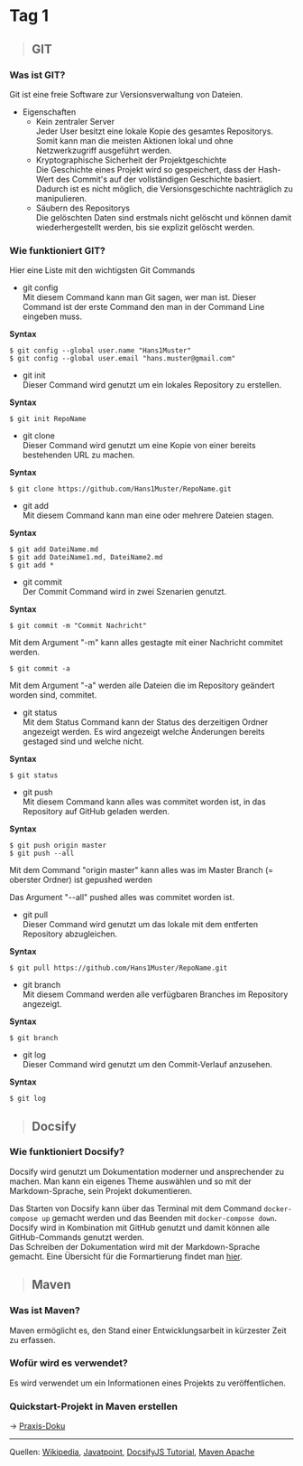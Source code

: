 # Tag 1

> ## GIT

### Was ist GIT?

Git ist eine freie Software zur Versionsverwaltung von Dateien.

- Eigenschaften
  - Kein zentraler Server  
    Jeder User besitzt eine lokale Kopie des gesamtes Repositorys. Somit kann man die meisten Aktionen lokal und ohne Netzwerkzugriff ausgeführt werden.
  - Kryptographische Sicherheit der Projektgeschichte  
    Die Geschichte eines Projekt wird so gespeichert, dass der Hash-Wert des Commit's auf der vollständigen Geschichte basiert. Dadurch ist es nicht möglich, die Versionsgeschichte nachträglich zu manipulieren.
  - Säubern des Repositorys  
    Die gelöschten Daten sind erstmals nicht gelöscht und können damit wiederhergestellt werden, bis sie explizit gelöscht werden.

### Wie funktioniert GIT?

Hier eine Liste mit den wichtigsten Git Commands

- git config  
  Mit diesem Command kann man Git sagen, wer man ist. Dieser Command ist der erste Command den man in der Command Line eingeben muss.

**Syntax**

```terminal
$ git config --global user.name "Hans1Muster"
$ git config --global user.email "hans.muster@gmail.com"
```

- git init  
  Dieser Command wird genutzt um ein lokales Repository zu erstellen.

**Syntax**

```terminal
$ git init RepoName
```

- git clone  
  Dieser Command wird genutzt um eine Kopie von einer bereits bestehenden URL zu machen.

**Syntax**

```terminal
$ git clone https://github.com/Hans1Muster/RepoName.git
```

- git add  
  Mit diesem Command kann man eine oder mehrere Dateien stagen.

**Syntax**

```terminal
$ git add DateiName.md
$ git add DateiName1.md, DateiName2.md
$ git add *
```

- git commit  
  Der Commit Command wird in zwei Szenarien genutzt.

**Syntax**

```terminal
$ git commit -m "Commit Nachricht"
```

Mit dem Argument "-m" kann alles gestagte mit einer Nachricht commitet werden.

```terminal
$ git commit -a
```

Mit dem Argument "-a" werden alle Dateien die im Repository geändert worden sind, commitet.

- git status  
  Mit dem Status Command kann der Status des derzeitigen Ordner angezeigt werden. Es wird angezeigt welche Änderungen bereits gestaged sind und welche nicht.

**Syntax**

```terminal
$ git status
```

- git push  
  Mit diesem Command kann alles was commitet worden ist, in das Repository auf GitHub geladen werden.

**Syntax**

```terminal
$ git push origin master
$ git push --all
```

Mit dem Command "origin master" kann alles was im Master Branch (= oberster Ordner) ist gepushed werden

Das Argument "--all" pushed alles was commitet worden ist.

- git pull  
  Dieser Command wird genutzt um das lokale mit dem entferten Repository abzugleichen.

**Syntax**

```terminal
$ git pull https://github.com/Hans1Muster/RepoName.git
```

- git branch  
  Mit diesem Command werden alle verfügbaren Branches im Repository angezeigt.

**Syntax**

```terminal
$ git branch
```

- git log  
  Dieser Command wird genutzt um den Commit-Verlauf anzusehen.

**Syntax**

```terminal
$ git log
```

> ## Docsify

### Wie funktioniert Docsify?

Docsify wird genutzt um Dokumentation moderner und ansprechender zu machen. Man kann ein eigenes Theme auswählen und so mit der Markdown-Sprache, sein Projekt dokumentieren.

Das Starten von Docsify kann über das Terminal mit dem Command `docker-compose up` gemacht werden und das Beenden mit `docker-compose down`. Docsify wird in Kombination mit GitHub genutzt und damit können alle GitHub-Commands genutzt werden.  
Das Schreiben der Dokumentation wird mit der Markdown-Sprache gemacht. Eine Übersicht für die Formartierung findet man [hier](https://www.markdownguide.org/basic-syntax/).

> ## Maven

### Was ist Maven?

Maven ermöglicht es, den Stand einer Entwicklungsarbeit in kürzester Zeit zu erfassen.

### Wofür wird es verwendet?

Es wird verwendet um ein Informationen eines Projekts zu veröffentlichen.

### Quickstart-Projekt in Maven erstellen

-> [Praxis-Doku](../praxis-doku/maven.md)

---

Quellen: [Wikipedia](https://de.wikipedia.org/wiki/Git), [Javatpoint](https://www.javatpoint.com/git-commands), [DocsifyJS Tutorial](https://michaelcurrin.github.io/docsify-js-tutorial/#/), [Maven Apache](https://maven.apache.org/what-is-maven.html)
